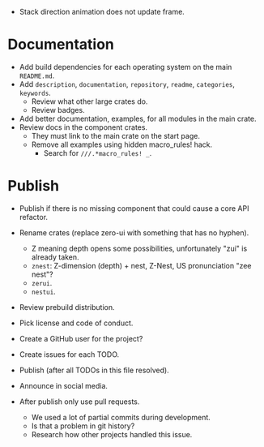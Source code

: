 * Stack direction animation does not update frame.

# Documentation

* Add build dependencies for each operating system on the main `README.md`.
* Add `description`, `documentation`, `repository`, `readme`, `categories`, `keywords`.
    - Review what other large crates do.
    - Review badges.
* Add better documentation, examples, for all modules in the main crate.
* Review docs in the component crates.
    - They must link to the main crate on the start page.
    - Remove all examples using hidden macro_rules! hack.
        - Search for `///.*macro_rules! _`.

# Publish

* Publish if there is no missing component that could cause a core API refactor.

* Rename crates (replace zero-ui with something that has no hyphen). 
    - Z meaning depth opens some possibilities, unfortunately "zui" is already taken.
    - `znest`: Z-dimension (depth) + nest, Z-Nest, US pronunciation "zee nest"? 
    - `zerui`.
    - `nestui`.

* Review prebuild distribution.
* Pick license and code of conduct.
* Create a GitHub user for the project?
* Create issues for each TODO.

* Publish (after all TODOs in this file resolved).
* Announce in social media.

* After publish only use pull requests.
    - We used a lot of partial commits during development.
    - Is that a problem in git history?
    - Research how other projects handled this issue.